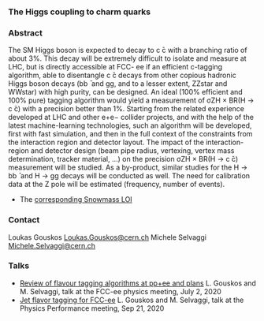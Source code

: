 ### The Higgs coupling to charm quarks

### Abstract
The SM Higgs boson is expected to decay to c ̄c with a branching ratio of about 3%. This decay will be extremely 
difficult to isolate and measure at LHC, but is directly accessible at FCC- ee if an efficient c-tagging algorithm, 
able to disentangle c ̄c decays from other copious hadronic Higgs boson decays (bb ̄ and gg, and to a lesser extent, ZZstar and WWstar) with high purity, can be designed. An ideal (100% efficient and 100% pure) tagging algorithm would yield a measurement of σZH × BR(H → c ̄c) with a precision better than 1%.
Starting from the related experience developed at LHC and other e+e− collider projects, and with the help of the latest machine-learning technologies, such an algorithm will be developed, first with fast simulation, and then in the full context of the constraints from the interaction region and detector layout. The impact of the interaction-region and detector design (beam pipe radius, vertexing, vertex mass determination, tracker material, ...) on the precision σZH × BR(H → c ̄c) measurement will be studied. As a by-product, similar studies for the H → bb ̄ and H → gg decays will be conducted as well. The need for calibration data at the Z pole will be estimated (frequency, number of events).

- The [corresponding Snowmass LOI](https://indico.cern.ch/event/951830/contributions/3999002/attachments/2095110/3521328/Hcc_SNOWMASS21-EF2_EF0_Markus_Klute-162.pdf)

### Contact
Loukas Gouskos Loukas.Gouskos@cern.ch
Michele Selvaggi Michele.Selvaggi@cern.ch

### Talks

- [Review of flavour tagging algorithms at pp+ee and plans](https://indico.cern.ch/event/924668/contributions/3902802/attachments/2067888/3470740/lg-fccee-flvtagging_20200702.pdf) L. Gouskos and M. Selvaggi, talk at the FCC-ee physics meeting, July 2, 2020
- [Jet flavor tagging for FCC-ee](https://indico.cern.ch/event/956147/contributions/4018062/attachments/2106040/3541880/lg-fccee-flvtagging_20200921.pdf) L. Gouskos and M. Selvaggi, talk at the Physics Performance meeting, Sep 21, 2020
